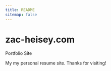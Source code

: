 ```yaml
---
title: README
sitemap: false
---
```


# zac-heisey.com
Portfolio Site

My my personal resume site. Thanks for visiting!
